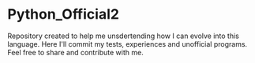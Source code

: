 # Python_Official2
Repository created to help me unsdertending how I can evolve into this language.
Here I'll commit my tests, experiences and unofficial programs.
Feel free to share and contribute with me.
